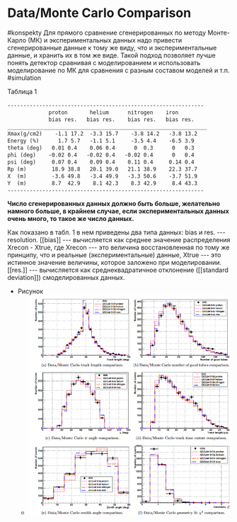 # Data/Monte Carlo Comparison
#konspekty 
Для прямого сравнение сгенерированных по методу Монте-Карло (МК) и экспериментальных данных надо привести сгенерированные данные к тому же виду, что и экспериментальные данные, и хранить их в том же виде. Такой подход позволяет лучше понять детектор сравнивая с моделированием и использовать моделирование по МК для сравнения с разным составом моделей и т.п. #simulation 

Таблица 1
```
--------------------------------------------------------------
             proton       helium      nitrogen    iron
             bias res.   bias res.    bias res.   bias res.
_______________________________________________________________
Xmax(g/cm2)    -1.1 17.2  -3.3 15.7    -3.8 14.2   -3.8 13.2
Energy (%)      1.7 5.7   -1.1 5.1     -3.5 4.4    -6.5 3.9
theta (deg)   0.01 0.4    0.06 0.4      0  0.3      0   0.3 
phi (deg)    -0.02 0.4   -0.02 0.4   -0.02 0.4      0   0.4
psi (deg)     0.07 0.4    0.09 0.4    0.11 0.4     0.14 0.4
Rp (m)        18.9 38.8   20.1 39.0   21.1 38.9    22.3 37.7
X  (m)        -3.6 49.8   -3.4 49.9   -3.3 50.6    -3.7 51.9
Y  (m)        8.7  42.9    8.1 42.3    8.3 42.9     8.4 43.3
--------------------------------------------------------------
```

**Число сгенерированных данных должно быть больше, желательно намного больше, в крайнем случае, если экспериментальных данных очень много, то такое же число данных.** 

Как показано в табл. 1 в нем приведены два типа данных: bias и res. --- resolution. [[bias]] --- вычисляется как среднее значение распределения Xrecon - Xtrue, где Xrecon --- это величина восстановленная по тому же принципу, что и реальные (экспериментальные) данные, Xtrue --- это истинное значение величины, которое заложено при моделировании. [[res.]] --- вычисляется как среднеквадратичное отклонение ([[standard deviation]]) смоделированных данных.
- Рисунок
	- ![data_mc_comparison.png](assets/data_mc_comparison_1712193776037_0.png)